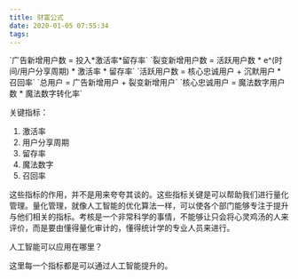 ```yaml
---
title: 财富公式
date: 2020-01-05 07:55:34
tags:
---
```


\`广告新增用户数 = 投入\*激活率\*留存率\`
\`裂变新增用户数 = 活跃用户数 \* e^(时间/用户分享周期) \* 激活率 \* 留存率\`
\`活跃用户数 = 核心忠诚用户 + 沉默用户 \* 召回率\`
\`总用户 = 广告新增用户 + 裂变新增用户\`
\`核心忠诚用户 = 魔法数字用户数 \* 魔法数字转化率\`

关键指标：

1. 激活率
2. 用户分享周期
3. 留存率
4. 魔法数字
5. 召回率

这些指标的作用，并不是用来夸夸其谈的。这些指标关键是可以帮助我们进行量化管理。量化管理，就像人工智能的优化算法一样，可以使各个部门能够专注于提升与他们相关的指标。考核是一个非常科学的事情，不能够让只会将心灵鸡汤的人来评价，而是要由懂得量化审计的，懂得统计学的专业人员来进行。

人工智能可以应用在哪里？

这里每一个指标都是可以通过人工智能提升的。
